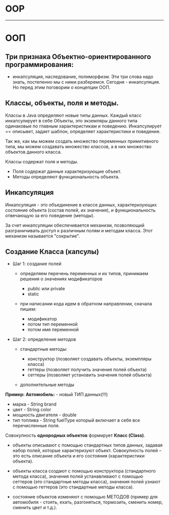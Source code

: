 # OOP


__________________________________________________


# ООП

## Три признака Объектно-ориентированного программирования: 
- инкапсуляция, наследование, полиморфизм.
Эти три слова надо знать, постепенно мы с ними разберемся.
Сегодня - инкапсуляция. Но перед этим поговорим о концепции ООП.

## Классы, объекты, поля и методы.

Классы в Java определяют новые типы данных. 
Каждый класс инкапсулирует в себе Объекты, это экземляры данного типа одинаковые по 
главным характеристикам и поведению.
Инкапсулирует == описывет, задает шаблон, определяет характеристики и поведение.

Так же, как мы можем создать множество переменных примитивного типа,
мы можем создавать множество классов, а в них множество объектов данного класса.

Классы содержат поля и методы. 
* Поля содержат данные характеризующие объект. 
* Методы определяют функциональность объекта.


## Инкапсуляция
Инкапсуляция - это объединение в классе данных, характеризующих состояние 
объекта (состав полей, их значения), и функциональность отвечающую за его поведение (методы).

За счет инкапсуляции обеспечивается механизм, позволяющий разграничивать доступ к 
различным полям и методам класса. Этот механизм называется "сокрытие".


## Создание Класса (капсулы)
- Шаг 1: создание полей
   - определяем перечень переменных и их типов, принимаем решения о значениях модификаторов
     * public или private
     * static
     
   - при написании кода идем в обратном направлении, сначала пишем:
      - модификатор
      - потом тип переменной
      - потом имя переменной

- Шаг 2: определение методов

   - стандартные методы:
      - конструктор (позволяет создавать объекты, экземпляры класса)
      - геттеры (позволяет получить значения полей объекта)
      - сеттеры (позволяет установить значения полей объекта)

   - дополнительные методы

**Пример:**
**Автомобиль:** - новый ТИП данных(!!!)
- марка - String brand
- цвет - String color
- мощность двигателя - double
- тип топлива - String fuelType
  который включает в себя все перечисленные поля.

Совокупность **однородных объектов** формирует **Класс (Class)**.

- объекты описывают с помощью стандартных типов данных, задавая набор полей, которые характеризуют
объект. Совокупность полей – это есть описание объекта и его состояния 
(характеристики объекта).

- объекты класса создают с помощью конструктора (стандартного метода класса), 
значения полей устанавливают с помощью сеттеров (это стандартные методы класса),
значения полей узнают с помощью геттеров (это стандартные методы класса).

- состояние объектов изменяют с помощью МЕТОДОВ (пример для автомобиля - стоять, ехать, разгоняться,
  тормозить, сменить номер, сменить цвет и т.д.).